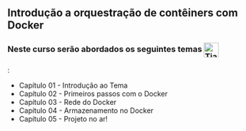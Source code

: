 ## Introdução a orquestração de contêiners com Docker

### Neste curso serão abordados os seguintes temas   <img align="center" alt="Tiago-GitHub" height="30" width="30" src="https://cdn.jsdelivr.net/gh/devicons/devicon/icons/docker/docker-original.svg">  
 :


* Capítulo 01 - Introdução ao Tema  
* Capítulo 02 - Primeiros passos com o Docker
* Capítulo 03 - Rede do Docker
* Capítulo 04 - Armazenamento no Docker
* Capítulo 05 - Projeto no ar!
